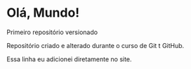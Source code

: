 # Olá, Mundo!
 Primeiro repositório versionado

 Repositório criado e alterado durante o curso de Git t GitHub.

Essa linha eu adicionei diretamente no site. 
